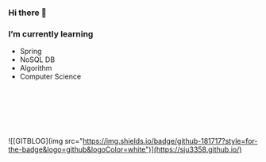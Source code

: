 ### Hi there 👋

### I’m currently learning  
  - Spring  
  - NoSQL DB  
  - Algorithm
  - Computer Science

<br/>
<br/>
<br/>
<br/>
<br/>



![[GITBLOG](img src="https://img.shields.io/badge/github-181717?style=for-the-badge&logo=github&logoColor=white")](https://sju3358.github.io/)
